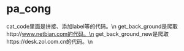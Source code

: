 # pa_cong
cat_code里面是拼接、添加label等的代码。\n
get_back_ground是爬取http://www.netbian.com的代码。\n
get_back_ground_new是爬取https://desk.zol.com.cn的代码。\n
